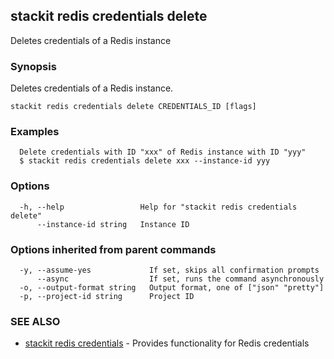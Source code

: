 ## stackit redis credentials delete

Deletes credentials of a Redis instance

### Synopsis

Deletes credentials of a Redis instance.

```
stackit redis credentials delete CREDENTIALS_ID [flags]
```

### Examples

```
  Delete credentials with ID "xxx" of Redis instance with ID "yyy"
  $ stackit redis credentials delete xxx --instance-id yyy
```

### Options

```
  -h, --help                 Help for "stackit redis credentials delete"
      --instance-id string   Instance ID
```

### Options inherited from parent commands

```
  -y, --assume-yes             If set, skips all confirmation prompts
      --async                  If set, runs the command asynchronously
  -o, --output-format string   Output format, one of ["json" "pretty"]
  -p, --project-id string      Project ID
```

### SEE ALSO

* [stackit redis credentials](./stackit_redis_credentials.md)	 - Provides functionality for Redis credentials

